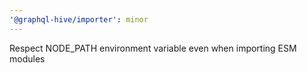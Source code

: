```yaml
---
'@graphql-hive/importer': minor
---
```


Respect NODE_PATH environment variable even when importing ESM modules
